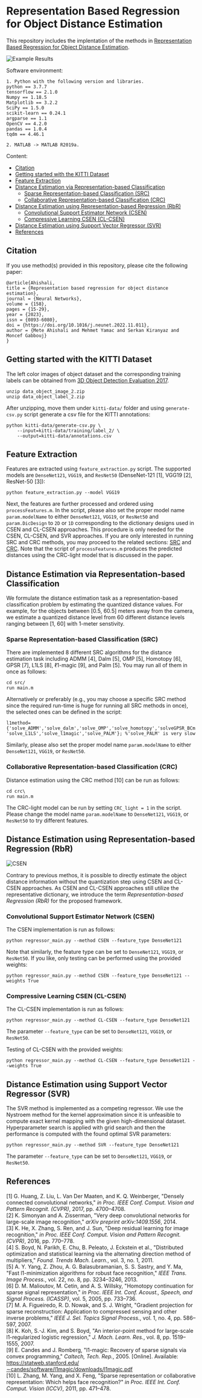 Representation Based Regression for Object Distance Estimation
=============================

This repository includes the implentation of the methods in [Representation Based Regression for Object Distance Estimation](https://www.sciencedirect.com/science/article/pii/S089360802200452X).

![Example Results](/images/samples.png)

Software environment:
```
1. Python with the following version and libraries.
python == 3.7.7
tensorflow == 2.1.0
Numpy == 1.18.5
Matplotlib == 3.2.2
SciPy == 1.5.0
scikit-learn == 0.24.1
argparse == 1.1
OpenCV == 4.2.0
pandas == 1.0.4
tqdm == 4.46.1
```
```
2. MATLAB -> MATLAB R2019a.
```

Content:
- [Citation](#Citation)
- [Getting started with the KITTI Dataset](#Getting-started-with-the-KITTI-Dataset)
- [Feature Extraction](#Feature-Extraction)
- [Distance Estimation via Representation-based Classification](#Distance-Estimation-via-Representation-based-Classification)
    - [Sparse Representation-based Classification (SRC)](#Sparse-Representation-based-Classification-SRC)
    - [Collaborative Representation-based Classification (CRC)](#Collaborative-Representation-based-Classification-CRC)
- [Distance Estimation using Representation-based Regression (RbR)](#Distance-Estimation-using-Representation-based-Regression-RbR)
    - [Convolutional Support Estimator Network (CSEN)](#Convolutional-Support-Estimator-Network-CSEN)
    - [Compressive Learning CSEN (CL-CSEN)](#Compressive-Learning-CSEN-CL-CSEN)
- [Distance Estimation using Support Vector Regressor (SVR)](#Distance-Estimation-using-Support-Vector-Regressor-SVR)
- [References](#References)

## Citation

If you use method(s) provided in this repository, please cite the following paper:

```
@article{Ahishali,
title = {Representation based regression for object distance estimation},
journal = {Neural Networks},
volume = {158},
pages = {15-29},
year = {2023},
issn = {0893-6080},
doi = {https://doi.org/10.1016/j.neunet.2022.11.011},
author = {Mete Ahishali and Mehmet Yamac and Serkan Kiranyaz and Moncef Gabbouj}
}
```

## Getting started with the KITTI Dataset

The left color images of object dataset and the corresponding training labels can be obtained from [3D Object Detection Evaluation 2017](http://www.cvlibs.net/datasets/kitti/eval_object.php?obj_benchmark=3d).

```
unzip data_object_image_2.zip
unzip data_object_label_2.zip
```

After unzipping, move them under ```kitti-data/``` folder and using ```generate-csv.py``` script generate a csv file for the KITTI annotations:

```
python kitti-data/generate-csv.py \
    --input=kitti-data/training/label_2/ \
    --output=kitti-data/annotations.csv
```

## Feature Extraction

Features are extracted using ```feature_extraction.py``` script. The supported models are ```DenseNet121```, ```VGG19```, and ```ResNet50``` (DenseNet-121 [1], VGG19 [2], ResNet-50 [3]):

```
python feature_extraction.py --model VGG19 
```

Next, the features are further processed and ordered using ```processFeatures.m```. In the script, please also set the proper model name ```param.modelName``` to either ```DenseNet121```, ```VGG19```, or ```ResNet50``` and ```param.DicDesign``` to ```2D``` or ```1D``` corresponding to the dictionary designs used in CSEN and CL-CSEN approaches. This procedure is only needed for the CSEN, CL-CSEN, and SVR approaches. If you are only interested in running SRC and CRC methods, you may proceed to the related sections: [SRC](#Sparse-Representation-based-Classification-SRC) and [CRC](#Collaborative-Representation-based-Classification-CRC). Note that the script of ```processFeatures.m``` produces the predicted distances using the CRC-light model that is discussed in the paper.

## Distance Estimation via Representation-based Classification

We formulate the distance estimation task as a representation-based classification problem by estimating the quantized distance values. For example, for the objects between [0.5, 60.5] meters away from the camera, we estimate a quantized distance level from 60 different distance levels ranging between [1, 60] with 1-meter senstivity.

### Sparse Representation-based Classification (SRC)

There are implemented 8 different SRC algorithms for the distance estimation task including ADMM [4], Dalm [5], OMP [5], Homotopy [6], GPSR [7], L1LS [8], ℓ1-magic [9], and Palm [5]. You may run all of them in once as follows:
```
cd src/
run main.m
```
Alternatively or preferably (e.g., you may choose a specific SRC method since the required run-time is huge for running all SRC methods in once), the selected ones can be defined in the script:
```
l1method={'solve_ADMM','solve_dalm','solve_OMP','solve_homotopy','solveGPSR_BCm', 'solve_L1LS','solve_l1magic','solve_PALM'}; %'solve_PALM' is very slow
```
Similarly, please also set the proper model name ```param.modelName``` to either ```DenseNet121```, ```VGG19```, or ```ResNet50```.

### Collaborative Representation-based Classification (CRC)
Distance estimation using the CRC method [10] can be run as follows:
```
cd crc\
run main.m
```
The CRC-light model can be run by setting ```CRC_light = 1``` in the script. Please change the model name ```param.modelName``` to ```DenseNet121```, ```VGG19```, or ```ResNet50``` to try different features.

## Distance Estimation using Representation-based Regression (RbR)

![CSEN](/images/csen_updated.png)

Contrary to previous methos, it is possible to directly estimate the object distance information without the quantization step using CSEN and CL-CSEN approaches. As CSEN and CL-CSEN approaches still utilize the representative dictionary, we introduce the term <em>Representation-based Regression (RbR)</em> for the proposed framework.

### Convolutional Support Estimator Network (CSEN)
The CSEN implementation is run as follows:
```
python regressor_main.py --method CSEN --feature_type DenseNet121
```
Note that similarly, the feature type can be set to ```DenseNet121```, ```VGG19```, or ```ResNet50```. If you like, only testing can be performed using the provided weights:
```
python regressor_main.py --method CSEN --feature_type DenseNet121 --weights True
```
### Compressive Learning CSEN (CL-CSEN)

The CL-CSEN implementation is run as follows:
```
python regressor_main.py --method CL-CSEN --feature_type DenseNet121
```
The parameter ```--feature_type``` can be set to ```DenseNet121```, ```VGG19```, or ```ResNet50```.

Testing of CL-CSEN with the provided weights:
```
python regressor_main.py --method CL-CSEN --feature_type DenseNet121 --weights True
```

## Distance Estimation using Support Vector Regressor (SVR)

The SVR method is implemented as a competing regressor. We use the Nystroem method for the kernel approximation since it is unfeasible to compute exact kernel mapping with the given high-dimensional dataset. Hyperparameter search is applied with grid search and then the performance is computed with the found optimal SVR parameters:
```
python regressor_main.py --method SVR --feature_type DenseNet121
```
The parameter ```--feature_type``` can be set to ```DenseNet121```, ```VGG19```, or ```ResNet50```.

## References
[1] G. Huang, Z. Liu, L. Van Der Maaten, and K. Q. Weinberger, "Densely connected convolutional networks," *in Proc. IEEE Conf. Comput. Vision and Pattern Recognit. (CVPR)*, 2017, pp. 4700–4708. \
[2] K. Simonyan and A. Zisserman, "Very deep convolutional networks for large-scale image recognition," *arXiv preprint arXiv:1409.1556*, 2014. \
[3] K. He, X. Zhang, S. Ren, and J. Sun, "Deep residual learning for image recognition," *in Proc. IEEE Conf. Comput. Vision and Pattern Recognit. (CVPR)*, 2016, pp. 770–778. \
[4] S. Boyd, N. Parikh, E. Chu, B. Peleato, J. Eckstein et al., "Distributed optimization and statistical learning via the alternating direction method of multipliers," *Found. Trends Mach. Learn.*, vol. 3, no. 1, 2011. \
[5] A. Y. Yang, Z. Zhou, A. G. Balasubramanian, S. S. Sastry, and Y. Ma, "Fast l1-minimization algorithms for robust face recognition," *IEEE Trans. Image Process.*, vol. 22, no. 8, pp. 3234–3246, 2013. \
[6] D. M. Malioutov, M. Cetin, and A. S. Willsky, "Homotopy continuation for sparse signal representation," *in Proc. IEEE Int. Conf. Acoust., Speech, and Signal Process. (ICASSP)*, vol. 5, 2005, pp. 733–736. \
[7] M. A. Figueiredo, R. D. Nowak, and S. J. Wright, "Gradient projection for sparse reconstruction: Application to compressed sensing and other inverse problems," *IEEE J. Sel. Topics Signal Process.*, vol. 1, no. 4, pp. 586–597, 2007. \
[8] K. Koh, S.-J. Kim, and S. Boyd, "An interior-point method for large-scale l1-regularized logistic regression," *J. Mach. Learn. Res.*, vol. 8, pp. 1519–1555, 2007. \
[9] E. Candes and J. Romberg, "l1-magic: Recovery of sparse signals via convex programming," *Caltech, Tech. Rep.*, 2005. [Online]. Available: https://statweb.stanford.edu/∼candes/software/l1magic/downloads/l1magic.pdf \
[10] L. Zhang, M. Yang, and X. Feng, "Sparse representation or collaborative representation: Which helps face recognition?" *in Proc. IEEE Int. Conf. Comput. Vision (ICCV)*, 2011, pp. 471–478.
